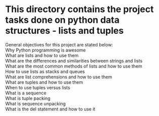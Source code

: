# This directory contains the project tasks done on python data structures - lists and tuples
General objectives for this project are stated below:  
Why Python programming is awesome  
What are lists and how to use them  
What are the differences and similarities between strings and lists  
What are the most common methods of lists and how to use them  
How to use lists as stacks and queues  
What are list comprehensions and how to use them  
What are tuples and how to use them  
When to use tuples versus lists  
What is a sequence  
What is tuple packing  
What is sequence unpacking  
What is the del statement and how to use it  
